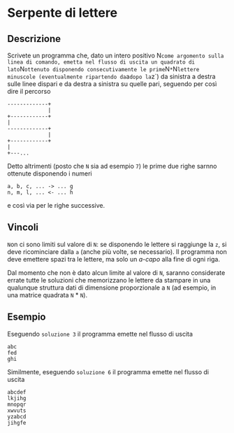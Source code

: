 Serpente di lettere
===================

Descrizione
-----------

Scrivete un programma che, dato un intero positivo N` come argomento sulla linea
di comando, emetta nel flusso di uscita un quadrato di lato `N` ottenuto
disponendo consecutivamente le prime `N` * `N` lettere minuscole (eventualmente
ripartendo da `a` dopo la `z`) da sinistra a destra sulle linee dispari e da
destra a sinistra su quelle pari, seguendo per così dire il percorso

    -------------+
                 |
    +------------+
    |
    -------------+
                 |
    +------------+
    |
    +---...

Detto altrimenti (posto che `N` sia ad esempio `7`) le prime due righe sarnno
ottenute disponendo i numeri

    a, b, c, ... -> ... g
    n, m, l, ... <- ... h

e così via per le righe successive.


Vincoli
-------

`N`on ci sono limiti sul valore di `N`: se disponendo le lettere si raggiunge la
`z`, si deve ricominciare dalla `a` (anche più volte, se necessario). Il
programma non deve emettere spazi tra le lettere, ma solo un *a-capo* alla fine
di ogni riga.

Dal momento che non è dato alcun limite al valore di `N`, saranno considerate
errate tutte le soluzioni che memorizzano le lettere da stampare in una
qualunque struttura dati di dimensione proporzionale a `N` (ad esempio, in una
matrice quadrata `N` * `N`).


Esempio
-------

Eseguendo `soluzione 3` il programma emette nel flusso di uscita

    abc
    fed
    ghi

Similmente, eseguendo `soluzione 6` il programma emette nel flusso di uscita

    abcdef
    lkjihg
    mnopqr
    xwvuts
    yzabcd
    jihgfe

